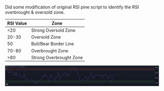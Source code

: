 Did some modification of original RSI pine script to identify the RSI overbrought & oversold zone.

|RSI Value|Zone|
|---------|--------------|
|<20|Strong Oversold Zone|
|20-30|Oversold Zone|
|50|Bull/Bear Border Line|
|70-80|Overbrought Zone|
|>80|Strong Overbrought Zone|

![RSI image sample](img.png)
